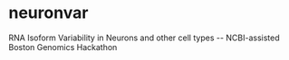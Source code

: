 # neuronvar
RNA Isoform Variability in Neurons and other cell types -- NCBI-assisted Boston Genomics Hackathon
